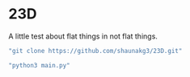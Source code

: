 # 23D
A little test about flat things in not flat things.

```bash
"git clone https://github.com/shaunakg3/23D.git"

"python3 main.py"
```
